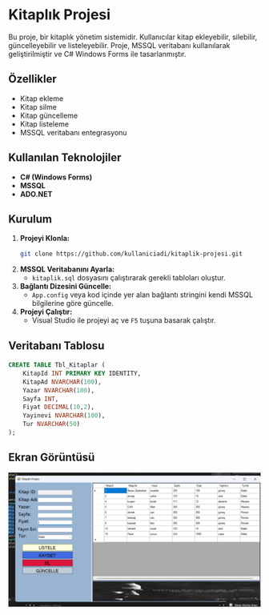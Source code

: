 # Kitaplık Projesi

Bu proje, bir kitaplık yönetim sistemidir. Kullanıcılar kitap ekleyebilir, silebilir, güncelleyebilir ve listeleyebilir. Proje, MSSQL veritabanı kullanılarak geliştirilmiştir ve C# Windows Forms ile tasarlanmıştır.

## Özellikler
- Kitap ekleme
- Kitap silme
- Kitap güncelleme
- Kitap listeleme
- MSSQL veritabanı entegrasyonu

## Kullanılan Teknolojiler
- **C# (Windows Forms)**
- **MSSQL**
- **ADO.NET**

## Kurulum
1. **Projeyi Klonla:**
   ```sh
   git clone https://github.com/kullaniciadi/kitaplik-projesi.git
   ```
2. **MSSQL Veritabanını Ayarla:**
   - `kitaplik.sql` dosyasını çalıştırarak gerekli tabloları oluştur.
3. **Bağlantı Dizesini Güncelle:**
   - `App.config` veya kod içinde yer alan bağlantı stringini kendi MSSQL bilgilerine göre güncelle.
4. **Projeyi Çalıştır:**
   - Visual Studio ile projeyi aç ve `F5` tuşuna basarak çalıştır.

## Veritabanı Tablosu
```sql
CREATE TABLE Tbl_Kitaplar (
    KitapId INT PRIMARY KEY IDENTITY,
    KitapAd NVARCHAR(100),
    Yazar NVARCHAR(100),
    Sayfa INT,
    Fiyat DECIMAL(10,2),
    Yayinevi NVARCHAR(100),
    Tur NVARCHAR(50)
);
```

## Ekran Görüntüsü
![Uygulama Ekran Görüntüsü](ss.png)

